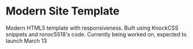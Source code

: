 Modern Site Template
====================

Modern HTML5 template with responsiveness. Built using KnockCSS snippets and ronoc5518's code. Currently being worked on, expected to launch March 13 
